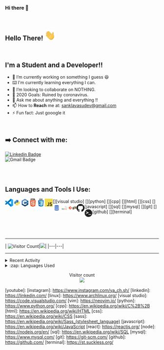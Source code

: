 ### Hi there 👋




<!--
**vasudev-san/vasudev-san** is a ✨ _special_ ✨ repository because its `README.md` (this file) appears on your GitHub profile.

Here are some ideas to get you started:

- 🔭 I’m currently working on ...
- 🌱 I’m currently learning ...
- 👯 I’m looking to collaborate on ...
- 🤔 I’m looking for help with ...
- 💬 Ask me about ...
- 📫 How to reach me: ...
- 😄 Pronouns: ...
- ⚡ Fun fact: ...
-->

<br />

## Hello There! <img src="https://github.com/ABSphreak/ABSphreak/blob/master/gifs/Hi.gif" width="35px">

<br />

## I'm a Student and a Developer!!

- 🌱 I’m currently working on something I guess 😆
- ⌨️ I'm currently learning everything I can.
- 👯 I’m looking to collaborate on NOTHING.
- 🥅 2020 Goals: Ruined by coronavirus.
- 💬 Ask me about anything and everything !!
- 📫 How to **Reach** me at: sanklavasudev@gmail.com 
- ⚡ Fun fact: Just gooogle it 

<br />

## ➡️ Connect with me:

[![Linkedin Badge](https://img.shields.io/badge/-Vasudev-blue?style=flat-square&logo=Linkedin&logoColor=white&link=https://www.linkedin.com/in/vasudev-sankla-3144271b1/)](https://www.linkedin.com/in/vasudev-sankla-3144271b1/)
</br>
![Gmail Badge](https://img.shields.io/badge/-sanklavasudev@gmail.com-c14438?style=flat-square&logo=Gmail&logoColor=white&link=mailto:sanklavasudev@gmail.com)

<br />
<br />

## Languages and Tools I Use:


[<img align="left" alt="Visual Studio Code" width="26px" src="https://raw.githubusercontent.com/github/explore/80688e429a7d4ef2fca1e82350fe8e3517d3494d/topics/visual-studio-code/visual-studio-code.png" />][visual studio]
[<img align="left" alt="Python" width="26px" src="https://raw.githubusercontent.com/github/explore/80688e429a7d4ef2fca1e82350fe8e3517d3494d/topics/python/python.png" />][python]
[<img align="left" alt="C++" width="26px" src="https://raw.githubusercontent.com/github/explore/80688e429a7d4ef2fca1e82350fe8e3517d3494d/topics/cpp/cpp.png" />][cpp]
[<img align="left" alt="HTML5" width="26px" src="https://raw.githubusercontent.com/github/explore/80688e429a7d4ef2fca1e82350fe8e3517d3494d/topics/html/html.png" />][html]
[<img align="left" alt="CSS3" width="26px" src="https://raw.githubusercontent.com/github/explore/80688e429a7d4ef2fca1e82350fe8e3517d3494d/topics/css/css.png" />][css]
[<img align="left" alt="JavaScript" width="26px" src="https://raw.githubusercontent.com/github/explore/80688e429a7d4ef2fca1e82350fe8e3517d3494d/topics/javascript/javascript.png" />][javascript]
[<img align="left" alt="SQL" width="26px" src="https://raw.githubusercontent.com/github/explore/80688e429a7d4ef2fca1e82350fe8e3517d3494d/topics/sql/sql.png" />][sql]
[<img align="left" alt="MySQL" width="26px" src="https://raw.githubusercontent.com/github/explore/80688e429a7d4ef2fca1e82350fe8e3517d3494d/topics/mysql/mysql.png" />][mysql]
[<img align="left" alt="Git" width="26px" src="https://raw.githubusercontent.com/github/explore/80688e429a7d4ef2fca1e82350fe8e3517d3494d/topics/git/git.png" />][git]
[<img align="left" alt="GitHub" width="26px" src="https://raw.githubusercontent.com/github/explore/78df643247d429f6cc873026c0622819ad797942/topics/github/github.png" />][github]
[<img align="left" alt="Terminal" width="26px" src="https://raw.githubusercontent.com/github/explore/80688e429a7d4ef2fca1e82350fe8e3517d3494d/topics/terminal/terminal.png" />][terminal]

<br />
<br />
<br />

---

|
![Visitor Count](https://github-readme-stats.vercel.app/api?username=vasudev-san&count_private=true&theme=cobalt)|<img src="https://github-readme-streak-stats.herokuapp.com/?user=vasudev-san"/>|
|---|---|

---

<details>
  <summary>Recent Activity</summary>
  <br />
  
<!--START_SECTION:activity-->
<!--END_SECTION:activity-->
  <br />
</details>

<details>
  <summary> :zap: Languages Used</summary>
  <br />
  <img alt="Vasudev's GitHub Stats" src="https://github-readme-stats.vercel.app/api/top-langs/?username=vasudev-san&langs_count=10" />  
  <br /> 
</details>

<p align="center"> 
  Visitor count<br>
  <img src="https://profile-counter.glitch.me/vasudev-san/count.svg" />
</p>

[website]: 
[twitter]: 
[youtube]: 
[instagram]: https://www.instagram.com/ya_ch.sh/
[linkedin]: https://linkedin.com/
[linux]: https://www.archlinux.org/
[visual studio]: https://code.visualstudio.com/
[vim]: https://neovim.io/
[python]: https://www.python.org/
[cpp]: https://en.wikipedia.org/wiki/C%2B%2B
[html]: https://en.wikipedia.org/wiki/HTML
[css]: https://en.wikipedia.org/wiki/CSS
[sass]: https://en.wikipedia.org/wiki/Sass_(stylesheet_language)
[javascript]: https://en.wikipedia.org/wiki/JavaScript
[react]: https://reactjs.org/
[node]: https://nodejs.org/en/
[sql]: https://en.wikipedia.org/wiki/SQL
[mysql]: https://www.mysql.com/
[git]: https://git-scm.com/
[github]: https://github.com/
[terminal]: https://st.suckless.org/
